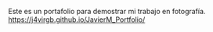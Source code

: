 Este es un portafolio para demostrar mi trabajo en fotografía.
 https://j4virgb.github.io/JavierM_Portfolio/
